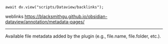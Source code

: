 ```dataviewjs
await dv.view("scripts/Dataview/backlinks");
```
weblinks https://blacksmithgu.github.io/obsidian-dataview/annotation/metadata-pages/
___
Available file metadata added by the plugin (e.g., file.name, file.folder, etc.).
